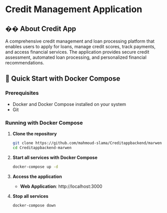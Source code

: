 # Credit Management Application

## �� About Credit App

A comprehensive credit management and loan processing platform that enables users to apply for loans, manage credit scores, track payments, and access financial services. The application provides secure credit assessment, automated loan processing, and personalized financial recommendations.


## 🚀 Quick Start with Docker Compose

### Prerequisites

- Docker and Docker Compose installed on your system
- Git

### Running with Docker Compose

1. **Clone the repository**
   ```bash
   git clone https://github.com/mahmoud-slama/Creditappbackend/marwen
   cd Creditappbackend-marwen
   ```

2. **Start all services with Docker Compose**
   ```bash
   docker-compose up -d
   ```

3. **Access the application**
   - **Web Application**: http://localhost:3000


4. **Stop all services**
   ```bash
   docker-compose down
   ```


